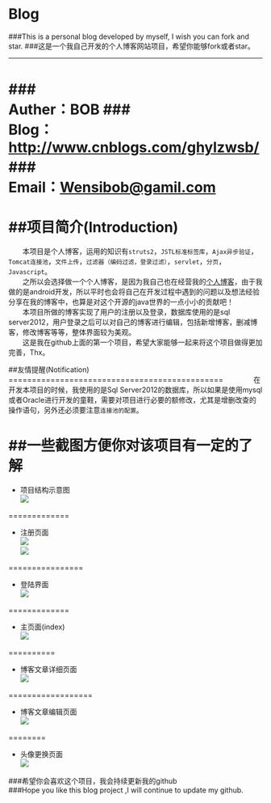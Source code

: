 Blog
===========
###This is a personal blog developed by myself, I wish you can fork and star.
###这是一个我自己开发的个人博客网站项目，希望你能够fork或者star。
***************
###　　　　　　　　　　　　　　Auther：BOB
###　　　　　　　　　　　　　　Blog：http://www.cnblogs.com/ghylzwsb/
###　　　　　　　　　　　　　　Email：Wensibob@gamil.com
=========================================================



##项目简介(Introduction)
================
　　本项目是个人博客，运用的知识有`struts2`，`JSTL标准标签库`，`Ajax异步验证`，`Tomcat连接池`，`文件上传`，`过滤器（编码过滤，登录过滤）`，`servlet`，`分页`，`Javascript`。<br>
　　之所以会选择做一个个人博客，是因为我自己也在经营我的[个人博客](http://www.cnblogs.com/ghylzwsb/ "温斯渤个人博客")，由于我做的是android开发，所以平时也会将自己在开发过程中遇到的问题以及想法经验分享在我的博客中，也算是对这个开源的java世界的一点小小的贡献吧！<br>
　　本项目所做的博客实现了用户的注册以及登录，数据库使用的是sql server2012，用户登录之后可以对自己的博客进行编辑，包括新增博客，删减博客，修改博客等等，整体界面较为美观。<br>
　　这是我在github上面的第一个项目，希望大家能够一起来将这个项目做得更加完善，Thx。<br>

##友情提醒(Notification)
==============================================　　
　　在开发本项目的时候，我使用的是Sql Server2012的数据库，所以如果是使用mysql或者Oracle进行开发的童鞋，需要对项目进行必要的额修改，尤其是增删改查的操作语句，另外还必须要注意`连接池的配置`。

##一些截图方便你对该项目有一定的了解
=================
* 项目结构示意图<br>
![](https://github.com/Wensibob/Blog/raw/master/blog/ScreenShot/project.png)<br>

=============
* 注册页面<br>
![](https://github.com/Wensibob/Blog/raw/master/blog/ScreenShot/register.png)<br>
![](https://github.com/Wensibob/Blog/raw/master/blog/ScreenShot/register1.png)<br>

================
* 登陆界面<br>
![](https://github.com/Wensibob/Blog/raw/master/blog/ScreenShot/login.png)<br>

=============
* 主页面(index)<br>
![](https://github.com/Wensibob/Blog/raw/master/blog/ScreenShot/index.png)<br>

==========
* 博客文章详细页面<br>
![](https://github.com/Wensibob/Blog/raw/master/blog/ScreenShot/detail.png)<br>

==================
* 博客文章编辑页面<br>
![](https://github.com/Wensibob/Blog/raw/master/blog/ScreenShot/edit.png)<br>

========
* 头像更换页面<br>
![](https://github.com/Wensibob/Blog/raw/master/blog/ScreenShot/profile.png)<br>

###希望你会喜欢这个项目，我会持续更新我的github<br>
###Hope you like this blog project ,I will continue to update my github.
  
  
  
